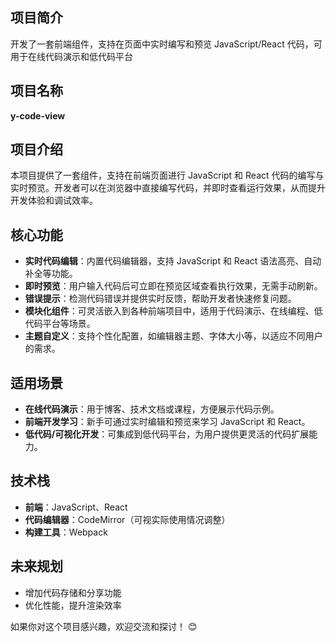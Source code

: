 ## 项目简介
开发了一套前端组件，支持在页面中实时编写和预览 JavaScript/React 代码，可用于在线代码演示和低代码平台

## 项目名称
**y-code-view**

## 项目介绍
本项目提供了一套组件，支持在前端页面进行 JavaScript 和 React 代码的编写与实时预览。开发者可以在浏览器中直接编写代码，并即时查看运行效果，从而提升开发体验和调试效率。

## 核心功能
- **实时代码编辑**：内置代码编辑器，支持 JavaScript 和 React 语法高亮、自动补全等功能。
- **即时预览**：用户输入代码后可立即在预览区域查看执行效果，无需手动刷新。
- **错误提示**：检测代码错误并提供实时反馈，帮助开发者快速修复问题。
- **模块化组件**：可灵活嵌入到各种前端项目中，适用于代码演示、在线编程、低代码平台等场景。
- **主题自定义**：支持个性化配置，如编辑器主题、字体大小等，以适应不同用户的需求。

## 适用场景
- **在线代码演示**：用于博客、技术文档或课程，方便展示代码示例。
- **前端开发学习**：新手可通过实时编辑和预览来学习 JavaScript 和 React。
- **低代码/可视化开发**：可集成到低代码平台，为用户提供更灵活的代码扩展能力。

## 技术栈
- **前端**：JavaScript、React
- **代码编辑器**：CodeMirror（可视实际使用情况调整）
- **构建工具**：Webpack

## 未来规划
- 增加代码存储和分享功能
- 优化性能，提升渲染效率

如果你对这个项目感兴趣，欢迎交流和探讨！ 😊
